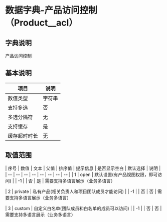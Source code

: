 # 数据字典-产品访问控制（Product__acl）
## 字典说明
产品访问控制

## 基本说明
| 项目 | 说明 |
| -- | -- |
| 数值类型 | 字符串 |
| 支持多选 | 否 |
| 多选分隔符 | 无 |
| 支持缓存 | 是 |
| 缓存超时时长 | 无 |

## 取值范围
| 序号 | 数值 | 文本 | 父值 | 排序值 | 提示信息 | 是否显示空白 | 默认选择 | 说明 |
| -- | -- | -- | -- | -- | -- | -- | -- |
| 1 | open | 默认设置(有产品视图权限，即可访问) |  | -1 |  | 否 | 是 | 需要支持多语言展示（业务多语言）

| 2 | private | 私有产品(相关负责人和项目团队成员才能访问) |  | -1 |  | 否 | 否 | 需要支持多语言展示（业务多语言）

| 3 | custom | 自定义白名单(团队成员和白名单的成员可以访问) |  | -1 |  | 否 | 否 | 需要支持多语言展示（业务多语言）


